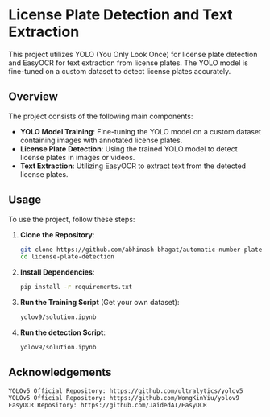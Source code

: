 # License Plate Detection and Text Extraction

This project utilizes YOLO (You Only Look Once) for license plate detection and EasyOCR for text extraction from license plates. The YOLO model is fine-tuned 
on a custom dataset to detect license plates accurately.

## Overview

The project consists of the following main components:
- **YOLO Model Training**: Fine-tuning the YOLO model on a custom dataset containing images with annotated license plates.
- **License Plate Detection**: Using the trained YOLO model to detect license plates in images or videos.
- **Text Extraction**: Utilizing EasyOCR to extract text from the detected license plates.

## Usage

To use the project, follow these steps:

1. **Clone the Repository**:
   ```bash
   git clone https://github.com/abhinash-bhagat/automatic-number-plate-recognition.git
   cd license-plate-detection

2. **Install Dependencies**:
   ```bash
   pip install -r requirements.txt

3. **Run the Training Script** (Get your own dataset):
   ```bash
   yolov9/solution.ipynb

4. **Run the detection Script**:
   ```bash
   yolov9/solution.ipynb

## Acknowledgements

    YOLOv5 Official Repository: https://github.com/ultralytics/yolov5
    YOLOv5 Official Repository: https://github.com/WongKinYiu/yolov9
    EasyOCR Repository: https://github.com/JaidedAI/EasyOCR
